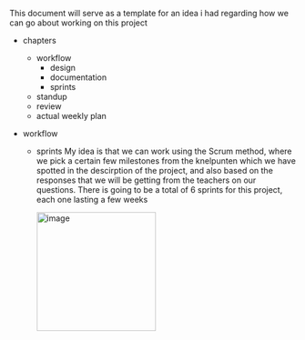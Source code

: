 This document will serve as a template for an idea i had regarding how we can go about working on this project

- chapters
  - workflow
    - design
    - documentation
    - sprints
  - standup
  - review
  - actual weekly plan


- workflow
  - sprints
    My idea is that we can work using the Scrum method, where we pick a certain few milestones from the knelpunten which we have spotted in the descirption of the project, and also based on the responses that we will be getting from the teachers on our questions. There is going to be a total of 6 sprints for this project, each one lasting a few weeks

    <img width="209" alt="image" src="https://github.com/PawelKubosz/VR-Escape-Room/assets/114138468/3e207596-3abd-4dd8-afa0-3287e8a1b908">

